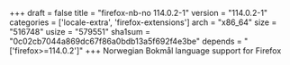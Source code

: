 +++
draft = false
title = "firefox-nb-no 114.0.2-1"
version = "114.0.2-1"
categories = ['locale-extra', 'firefox-extensions']
arch = "x86_64"
size = "516748"
usize = "579551"
sha1sum = "0c02cb7044a869dc67f86a0bdb13a5f692f4e3be"
depends = "['firefox>=114.0.2']"
+++
Norwegian Bokmål language support for Firefox
